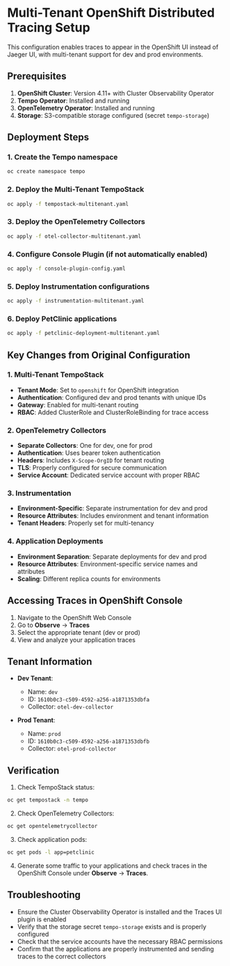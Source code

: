 # Multi-Tenant OpenShift Distributed Tracing Setup

This configuration enables traces to appear in the OpenShift UI instead of Jaeger UI, with multi-tenant support for dev and prod environments.

## Prerequisites

1. **OpenShift Cluster**: Version 4.11+ with Cluster Observability Operator
2. **Tempo Operator**: Installed and running
3. **OpenTelemetry Operator**: Installed and running
4. **Storage**: S3-compatible storage configured (secret `tempo-storage`)

## Deployment Steps

### 1. Create the Tempo namespace
```bash
oc create namespace tempo
```

### 2. Deploy the Multi-Tenant TempoStack
```bash
oc apply -f tempostack-multitenant.yaml
```

### 3. Deploy the OpenTelemetry Collectors
```bash
oc apply -f otel-collector-multitenant.yaml
```

### 4. Configure Console Plugin (if not automatically enabled)
```bash
oc apply -f console-plugin-config.yaml
```

### 5. Deploy Instrumentation configurations
```bash
oc apply -f instrumentation-multitenant.yaml
```

### 6. Deploy PetClinic applications
```bash
oc apply -f petclinic-deployment-multitenant.yaml
```

## Key Changes from Original Configuration

### 1. Multi-Tenant TempoStack
- **Tenant Mode**: Set to `openshift` for OpenShift integration
- **Authentication**: Configured dev and prod tenants with unique IDs
- **Gateway**: Enabled for multi-tenant routing
- **RBAC**: Added ClusterRole and ClusterRoleBinding for trace access

### 2. OpenTelemetry Collectors
- **Separate Collectors**: One for dev, one for prod
- **Authentication**: Uses bearer token authentication
- **Headers**: Includes `X-Scope-OrgID` for tenant routing
- **TLS**: Properly configured for secure communication
- **Service Account**: Dedicated service account with proper RBAC

### 3. Instrumentation
- **Environment-Specific**: Separate instrumentation for dev and prod
- **Resource Attributes**: Includes environment and tenant information
- **Tenant Headers**: Properly set for multi-tenancy

### 4. Application Deployments
- **Environment Separation**: Separate deployments for dev and prod
- **Resource Attributes**: Environment-specific service names and attributes
- **Scaling**: Different replica counts for environments

## Accessing Traces in OpenShift Console

1. Navigate to the OpenShift Web Console
2. Go to **Observe** → **Traces**
3. Select the appropriate tenant (dev or prod)
4. View and analyze your application traces

## Tenant Information

- **Dev Tenant**:
  - Name: `dev`
  - ID: `1610b0c3-c509-4592-a256-a1871353dbfa`
  - Collector: `otel-dev-collector`

- **Prod Tenant**:
  - Name: `prod`
  - ID: `1610b0c3-c509-4592-a256-a1871353dbfb`
  - Collector: `otel-prod-collector`

## Verification

1. Check TempoStack status:
```bash
oc get tempostack -n tempo
```

2. Check OpenTelemetry Collectors:
```bash
oc get opentelemetrycollector
```

3. Check application pods:
```bash
oc get pods -l app=petclinic
```

4. Generate some traffic to your applications and check traces in the OpenShift Console under **Observe** → **Traces**.

## Troubleshooting

- Ensure the Cluster Observability Operator is installed and the Traces UI plugin is enabled
- Verify that the storage secret `tempo-storage` exists and is properly configured
- Check that the service accounts have the necessary RBAC permissions
- Confirm that the applications are properly instrumented and sending traces to the correct collectors